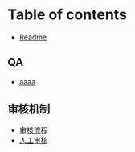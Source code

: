 # Table of contents

* [Readme](README.md)

## QA

* [aaaa](qa/readme.md)

## 审核机制

* [审核流程](shen-he-ji-zhi/shen-he-liu-cheng.md)
* [人工审核](shen-he-ji-zhi/ren-gong-shen-he.md)
